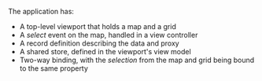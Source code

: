 The application has:

- A top-level viewport that holds a map and a grid
- A *select* event on the map, handled in a view controller
- A record definition describing the data and proxy
- A shared store, defined in the viewport's view model
- Two-way binding, with the *selection* from the map and grid being bound to the same property
